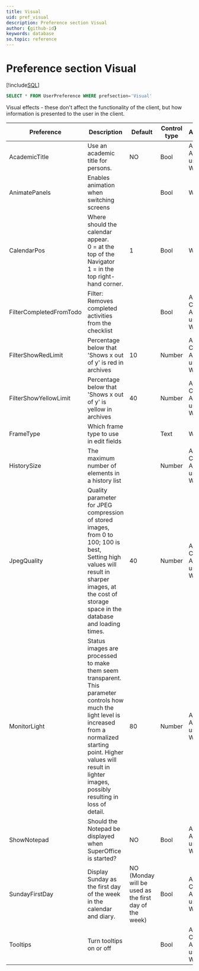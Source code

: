 ```yaml
---
title: Visual
uid: pref_visual
description: Preference section Visual
author: {github-id}
keywords: database
so.topic: reference
---
```


# Preference section Visual

[!include[SQL](./includes/to-view-pref.md)]

```SQL
SELECT * FROM UserPreference WHERE prefsection='Visual'
```

Visual effects - these don't affect the functionality of the client, but how information is presented to the user in the client.

| Preference | Description | Default | Control type | Access |
|---|---|---|---|---|
| AcademicTitle | Use an academic title for persons. | NO | Bool | Admin, Admin users, Wizard |
| AnimatePanels | Enables animation when switching screens | | Bool | Wizard |
| CalendarPos | Where should the calendar appear.<br>0 = at the top of the Navigator<br>1 = in the top right-hand corner. | 1 | Bool | Wizard |
| FilterCompletedFromTodo | Filter: Removes completed activities from the checklist | | Bool | Admin, Crm, Admin users, Wizard |
| FilterShowRedLimit | Percentage below that 'Shows x out of y' is red in archives | 10 | Number | Admin, Crm, Admin users, Wizard |
| FilterShowYellowLimit | Percentage below that 'Shows x out of y' is yellow in archives | 40 | Number | Admin, Crm, Admin users, Wizard |
| FrameType | Which frame type to use in edit fields | | Text | Wizard |
| HistorySize | The maximum number of elements in a history list | | Number | Admin, Crm, Admin users, Wizard |
| JpegQuality | Quality parameter for JPEG compression of stored images, from 0 to 100; 100 is best,<br>Setting high values will result in sharper images, at the cost of storage space in the database and loading times. | 40 | Number | Admin, Crm, Admin users, Wizard |
| MonitorLight | Status images are processed to make them seem transparent. This parameter controls how much the light level is increased from a normalized starting point. Higher values will result in lighter images, possibly resulting in loss of detail. |80 | Number | Admin, Admin users, Wizard |
| ShowNotepad | Should the Notepad be displayed when SuperOffice is started? | NO | Bool | Admin, Admin users, Wizard |
| SundayFirstDay | Display Sunday as the first day of the week in the calendar and diary. | NO<br>(Monday will be used as the first day of the week) | Bool | Admin, Crm, Admin users, Wizard |
| Tooltips | Turn tooltips on or off | | Bool | Admin, Crm, Admin users, Wizard |
